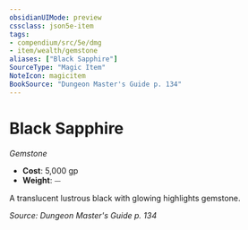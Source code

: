 ```yaml
---
obsidianUIMode: preview
cssclass: json5e-item
tags:
- compendium/src/5e/dmg
- item/wealth/gemstone
aliases: ["Black Sapphire"]
SourceType: "Magic Item"
NoteIcon: magicitem
BookSource: "Dungeon Master's Guide p. 134"
---
```

# Black Sapphire
*Gemstone*  

- **Cost**: 5,000 gp
- **Weight**: ⏤

A translucent lustrous black with glowing highlights gemstone.

*Source: Dungeon Master's Guide p. 134*
